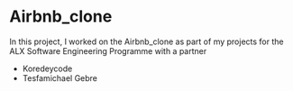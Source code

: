 # Airbnb_clone
In this project, I worked on the Airbnb_clone as part of my projects for the ALX Software Engineering Programme with a partner
* Koredeycode
* Tesfamichael Gebre
